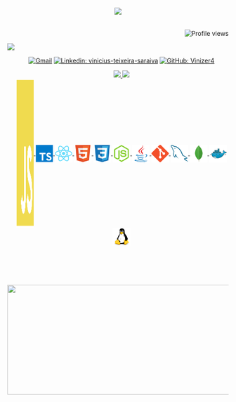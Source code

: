 <br>
<div align="center" padding="5em"> 
<img src="https://readme-typing-svg.herokuapp.com/?color=00bfbf&size=35&center=true&vCenter=true&width=1000&lines=HELLO,+MY+NAME+is+Vinicius+Teixeira+Saraiva;I'm++JavaScript+Developer;I+from+Brasil,+GO;I+study+Certified+Tech+Developer+at+Digital+House;I+study+Ignite+Rocketseat;Be+Welcome!+:%29">
<div>

<br>

<p align="right">  <img src="https://komarev.com/ghpvc/?username=vinizer4&color=green" alt="Profile views" /> </p>

<img align="left" height="550em" src="https://raw.githubusercontent.com/gist/vinizer4/52391cb644a9e12c791d91129508aeec/raw/c2de309dd4eb151ddb41e6b32f818d4dd0aa4259/githubcard.svg"/>

<br>

<div>
  <div align="center"> 

  [![Gmail](https://img.shields.io/twitter/url?label=email&logo=gmail&style=social&url=http%3A%2F%2Fmailto%3Astephanyn7%40gmail.com)](mailto:vinicius.ts.online@gmail.com)
  [![Linkedin: vinicius-teixeira-saraiva](https://img.shields.io/badge/-Vinicius-blue?style=flat-square&logo=Linkedin&logoColor=white&link=https://www.linkedin.com/in/vinicius-teixeira-saraiva/)](https://www.linkedin.com/in/vinicius-teixeira-saraiva/)
  [![GitHub: Vinizer4](https://img.shields.io/github/followers/vinizer4?label=follow&style=social)](https://github.com/vinizer4)
  </div>


  <div align="center">
    <a href="https://github.com/vinizer4">
    <img height="200em" src="https://github-readme-stats.vercel.app/api?username=vinizer4&show_icons=true&theme=gotham&include_all_commits=true&count_private=true"/>
    <img height="200em" src="https://github-readme-stats.vercel.app/api/top-langs/?username=vinizer4&layout=compact&langs_count=7&theme=gotham"/>
     <div align="center">
      <img align="center" alt="" height="340" width="40" src="https://raw.githubusercontent.com/devicons/devicon/master/icons/javascript/javascript-plain.svg">
      <img align="center" alt="" height="40" width="40" src="https://raw.githubusercontent.com/devicons/devicon/master/icons/typescript/typescript-plain.svg">
      <img align="center" alt="" height="40" width="40" src="https://raw.githubusercontent.com/devicons/devicon/master/icons/react/react-original.svg">
      <img align="center" alt="" height="40" width="40" src="https://raw.githubusercontent.com/devicons/devicon/master/icons/html5/html5-original.svg">
      <img align="center" alt="" height="40" width="40" src="https://raw.githubusercontent.com/devicons/devicon/master/icons/css3/css3-original.svg">
      <img align="center" alt="" height="40" width="40" src="https://raw.githubusercontent.com/devicons/devicon/master/icons/nodejs/nodejs-original.svg">
      <img align="center" alt="" height="40" width="40" src="https://raw.githubusercontent.com/devicons/devicon/master/icons/java/java-original.svg">
      <img align="center" alt="" height="40" width="40" src="https://raw.githubusercontent.com/devicons/devicon/master/icons/git/git-original.svg">
      <img align="center" alt="" height="40" width="40" src="https://raw.githubusercontent.com/devicons/devicon/master/icons/mysql/mysql-original.svg">
      <img align="center" alt="" height="40" width="40" src="https://raw.githubusercontent.com/devicons/devicon/master/icons/mongodb/mongodb-original.svg">
      <img align="center" alt="" height="40" width="40" src="https://raw.githubusercontent.com/devicons/devicon/master/icons/docker/docker-original.svg">
      <img align="center" alt="" height="40" width="40" src="https://raw.githubusercontent.com/devicons/devicon/master/icons/linux/linux-original.svg">
    </div>
    <img height="250em" width="800" src="https://activity-graph.herokuapp.com/graph?username=vinizer4&theme=gotham&hide_border=true&area=true"/>
   
  </div>
  
</div>